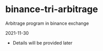# binance-tri-arbitrage
Arbitrage program in binance exchange

2021-11-30
+ Details will be provided later
